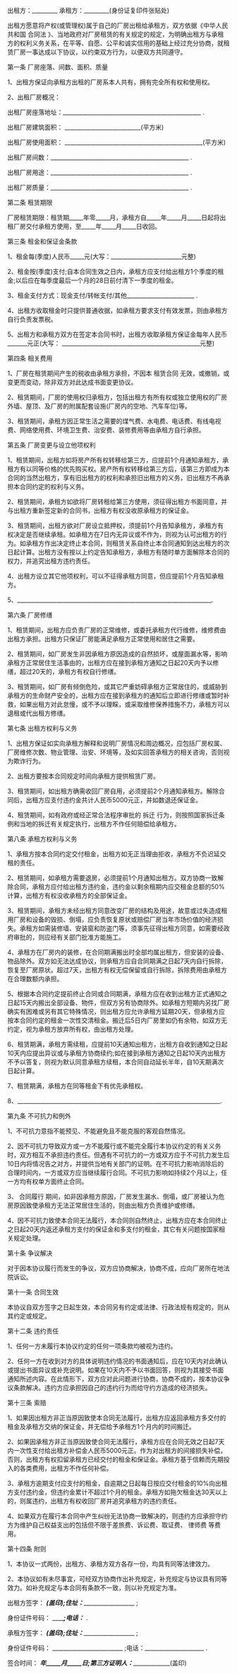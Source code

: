
 


出租方：_________ 承租方：_________(身份证复印件张贴处)


出租方愿意将产权(或管理权)属于自己的厂房出租给承租方，双方依据《中华人民共和国
合同法
》、当地政府对厂房租赁的有关规定的规定，为明确出租方与承租方的权利义务关系，在平等、自愿、公平和诚实信用的基础上经过充分协商，就租赁厂房一事达成以下协议，以约束双方行为，以便双方共同遵守。


第一条 厂房座落、间数、面积、质量


1、出租方保证向承租方出租的厂房系本人共有，拥有完全所有权和使用权。


2、出租厂房概况：


出租厂房座落地址：_________________________________________________ .


出租厂房建筑面积： ___________________________(平方米)


出租厂房使用面积： _________________________________________________(平方米)


出租厂房间数：_________________________________________________ .


出租厂房用途：_________________________________________________ .


出租厂房质量：_________________________________________________ .


第二条 租赁期限


厂房租赁期限：租赁期_____年零_____月，承租方自_____年_____月_____日起将出租厂房交付承租方使用，至_____年_____月_____日收回。


第三条 租金和保证金条款


1、租金每(季度)人民币_____元(大写：_________________________元整)


2、租金按(季度)支付;自本合同生效之日内，承租方应支付给出租方1个季度的租金;以后应在每季度最后一个月的28日前付清下一季度的租金。


3、租金支付方式：现金支付/转帐支付/其他________________________ .


4、出租方收取租金时只提供普通收据，如承租方要求支付有效发票，则由承租方自行负责发票税。


5、出租方和承租方双方在签定本合同书时，出租方收取承租方保证金每年人民币_______元正(大写： _________________________________________________元整)


第四条 相关费用


1、厂房在租赁期间产生的税收由承租方承担，不因本
租赁合同
无效，或撤销，或变更而变动，除非双方对此达成书面变更协议。


2、租赁期间，厂房的使用权归承租方，包括出租方有所有权或独立使用权的厂房外墙、屋顶、及厂房的附属配套设施(厂房内的空地、汽车车位)等。


3、租赁期间，承租方因正常生活之需要的煤气费、水电费、电话费、有线电视费、网络使用费、环境卫生费、治安费、装修费用等由承租方自行承担。


第五条 厂房变更与设立他项权利


1、租赁期间，出租方如将房产所有权转移给第三方，应提前1个月通知承租方，承租方有以同等价格的优先购买权。房产所有权转移给第三方后，该第三方即成为本合同的当然出租方，享有旧出租方的权利和承担旧出租方的义务，旧出租方不再承担本合同约定的权利与义务。


2、租赁期间，承租方如欲将厂房转租给第三方使用，须征得出租方书面同意，并与出租方重新签定新的合同书，出租方有权没收原承租方的保证金。


3、租赁期间，出租方欲对厂房设立抵押权，须提前1个月告知承租方，承租方有权决定是否继续承租。如承租方在7日内无异议或不作为，则视为认可出租方的行为。如承租方作出决定终止本合同，则租赁关系自终止本合同通知到达出租方的次日起计算。出租方没有按以上约定告知承租方，承租方有随时单方面解除本合同的权力，并追究出租方违约责任。


4、出租方设立其它他项权利，可以不征得承租方同意，但应提前1个月告知承租方。


5、_____________________________________________________________________.


第六条 厂房修缮


1、租赁期间，出租方应负责厂房的正常维修，或委托承租方代行维修，维修费由出租方承担。出租方只保证厂房能满足承租方正常使用和居住之需要。


2、租赁期间，如厂房发生非因承租方原因造成的自然损坏，或屋面漏水等，影响承租方正常居住生活事由的，出租方应在接到承租方通知之日起20天内予以修缮，超过20天的，承租方有权自行修缮。


3、租赁期间，如厂房有倾倒危险，或其它严重妨碍承租方正常居住的，或威胁到承租方的生命财产安全的，出租方应在接到承租方的通知后立即进行修缮或暂时补救，如果出租方对此怠慢，或不予以理睬，或采取维修保养措施不力，承租方可以退租或代出租方修缮。


第七条 出租方权利与义务


1、出租方保证如实向承租方解释和说明厂房情况和周边概况，应包括厂房权属、厂房维修次数、物业管理、治安、环境等，及如实回答承租方的相关咨询，否则视为欺诈行为。


2、出租方要按本合同规定时间向承租方提供租赁厂房。


3、租赁期间，如出租方确需收回厂房自用，必须提前2个月通知承租方。解除合同后，出租方应支付违约金共计人民币5000元正，并如数退还保证金。


4、租赁期间，如有政府或经正常合法程序审批的
拆迁
行为，则按照国家拆迁条例和当地的拆迁有关规定执行，出租方不作任何赔偿给承租方。


第八条 承租方权利与义务


1、承租方按本合同约定交付租金，出租方如无正当理由拒收，承租方不负迟延交租的责任。


2、租赁期间，如承租方需要退房，必须提前1个月通知出租方。双方协商一致解除合同，承租方应付给出租方违约金，违约金以剩余租期内应交租金总额的50%计算，出租方有权没收承租方的全部保证金。


3、租赁期间，承租方未经出租方同意改变厂房的结构及用途，故意或过失造成租用厂房和设备的毁损、倒塌，应负责恢复原状或赔偿厂房当年市场价值的经济损失。承租方如需装修墙、安装窗和防盗门等，须事先征得出租方同意，如需要经政府审批的，则应经有关部门批准方能施工。


4、承租方在厂房内的装修，在合同期满搬出时全部均属出租方，但安装的设备、物品除外。双方如无法达成协议，则承租方应自合同期满之日起7天内自行拆除，恢复至厂房原状。超过7天，出租方有权无偿保留或自行拆除，拆除费用由承租方在合理数额内承担。


5、根据本合同约定提前终止合同或合同期满，承租方应在收到出租方正式通知之日起15天内搬出全部设备、物件，但双方另有协商除外。如承租方短期内另找厂房确实有困难或另有其它特殊情况，则出租方应允许承租方延期20天，但承租方应按本合同约定的租金一次性交清租金。搬迁后5日内厂房里如仍有余物，如双方无约定，视为承租方放弃所有权，由出租方处理。


6、租赁期满，承租方需续租，应提前10天通知出租方，出租方自收到通知之日起10天内应提出异议或与承租方协商续约;如在接到承租方通知之日起10天内出租方不予以答复，则视为默认同意承租方续租，本合同自动延长半年，自10天期满次日起计算。


7、租赁期满，承租方在同等租金下有优先承租权。


8、________________________________________________________________________.


第九条 不可抗力和例外


1、不可抗力意指不能预见、不能避免且不能克服的客观自然情况。


2、因不可抗力导致双方或一方不能履行或不能完全履行本协议约定的有关义务时，双方相互不承担违约责任。但遇有不可抗力的一方或双方应于不可抗力发生后 10日内将情况告之对方，并提供当地有关部门的证明。在不可抗力影响消除后的合理时间内，一方或双方应当继续履行合同。不可抗力影响如持续2个月以上，任一方均有权单方面终止合同。


3、
合同履行
期间，如非因承租方原因，厂房发生漏水、倒塌，或厂房被认为危房原因致使承租方无法正常居住生活的，则由出租方负责维护或修缮。


4、因不可抗力致使本合同无法履行，本合同则自然终止，出租方应在本合同终止之日起20天内返还承租方支付的保证金和多支付的租金，其它有关问题按国家相关规定处理。


第十条 争议解决


对于因本协议履行而发生的争议，双方应协商解决，协商不成，应向厂房所在地法院诉讼。


第十一条 合同生效


本协议自双方签字之日起生效，本合同另有约定或法律、行政法规有规定的，则从其约定或规定。


第十二条 违约责任


1、任何一方未履行本协议约定的任何一项条款均被视为违约。


2、任何一方在收到对方的具体说明违约情况的书面通知后，应在10天内对此确认或提出书面异议或补充说明。如果在10天内不予以书面回答，则视为其接受书面通知所述内容。在此情形下，双方应对此问题进行协商，协商不成的，按本协议争议条款解决。违约方应承担因自己的违约行为而给守约方造成的经济损失。


第十三条 索赔


1、如果因出租方非正当原因致使本合同无法履行，出租方应返回承租方多交付的租金及承租方交纳的保证金，并无偿给予承租方1个月内的时间搬迁。


2、如果因承租方非正当原因致使合同无法履行，承租方应在合同无效之日起7天内一次性支付给出租方补偿金人民币5000元正。作为对出租方的间接损失补偿，否则，出租方有权扣留承租方已经交付的租金和保证金。承租方基于信赖而先期投入的各类费用，出租方不作任何补偿。


3、承租方逾期支付应支付的租金，自逾期之日起每日按应交付租金的10%向出租方支付违约金，但违约金累计不超过1个月的租金。承租方如拖欠租金达30天以上的，则属违约，出租方有权收回厂房并追究承租方的违约责任。


4、如果双方在履行本合同中产生纠纷无法协商一致解决的，则违约方应承担守约方为维护自己权益支出的包括但不限于差旅费、诉讼费、取证费、
律师费
等费用。


第十四条 附则


1、本协议一式两份，出租方、承租方双方各存一份，均具有同等法律效力。


2、本协议如有未尽事宜，可经双方协商作出补充规定，补充规定与协议具有同等效力。如补充规定与本合同有条款不一致，则以补充规定为准。


出租方签字： _________________(盖印);住址：___________________________________ ;


身份证件号码： _________________________;电话：_____________________ .


承租方签字： _________________(盖印);住址：___________________________________ ;


身份证件号码： _________________________ ;电话：_____________________ .


签合时间： _____年_____月_____日;第三方证明人：__________________(盖印)
 


 

 
 
 
 
 
  


  
 

  


  


  
 
 
 
 

